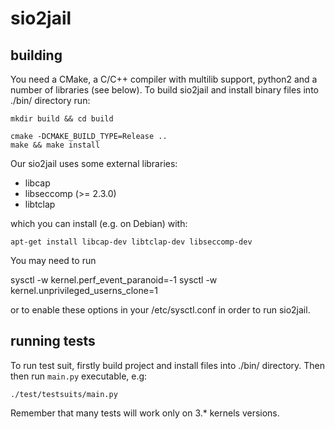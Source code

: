 sio2jail
========


building
--------

You need a CMake, a C/C++ compiler with multilib support, python2 and a
number of libraries (see below). To build sio2jail and install binary
files into ./bin/ directory run:

    mkdir build && cd build
    
    cmake -DCMAKE_BUILD_TYPE=Release ..
    make && make install

Our sio2jail uses some external libraries:
  * libcap
  * libseccomp (>= 2.3.0)
  * libtclap

which you can install (e.g. on Debian) with:

    apt-get install libcap-dev libtclap-dev libseccomp-dev

You may need to run

  sysctl -w kernel.perf\_event\_paranoid=-1
  sysctl -w kernel.unprivileged\_userns\_clone=1

or to enable these options in your /etc/sysctl.conf in order
to run sio2jail.

running tests
-------------

To run test suit, firstly build project and install files into ./bin/
directory. Then then run `main.py` executable, e.g:

    ./test/testsuits/main.py

Remember that many tests will work only on 3.\* kernels versions.
